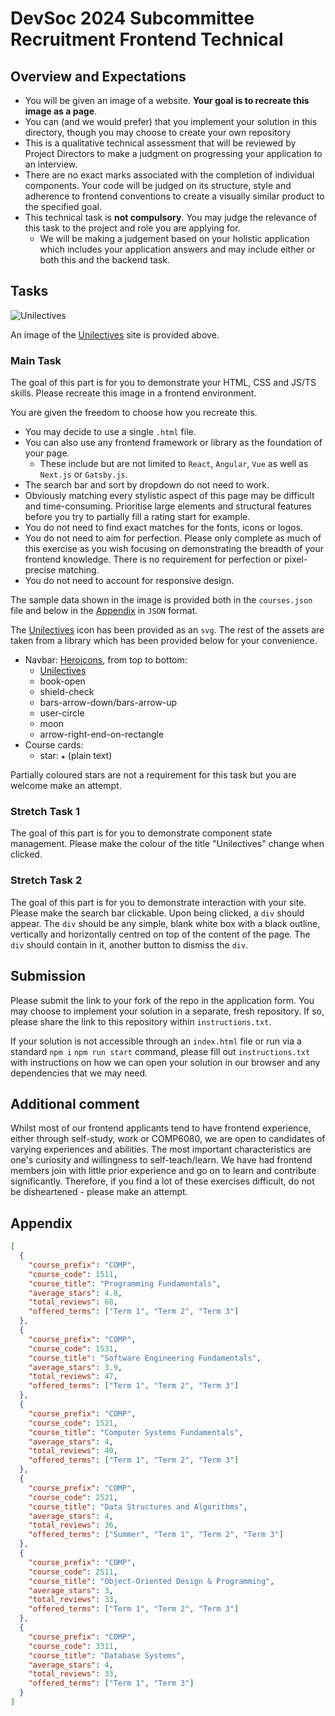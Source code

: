 # DevSoc 2024 Subcommittee Recruitment Frontend Technical

## Overview and Expectations

- You will be given an image of a website. **Your goal is to recreate this image as a page**.
- You can (and we would prefer) that you implement your solution in this directory, though you may choose to create your own repository
- This is a qualitative technical assessment that will be reviewed by Project Directors to make a judgment on progressing your application to an interview.
- There are no exact marks associated with the completion of individual components. Your code will be judged on its structure, style and adherence to frontend conventions to create a visually similar product to the specified goal.
- This technical task is **not compulsory**. You may judge the relevance of this task to the project and role you are applying for.
  - We will be making a judgement based on your holistic application which includes your application answers and may include either or both this and the backend task.

## Tasks

![Unilectives](./Unilectives.png)

An image of the [Unilectives](https://unilectives.devsoc.app/) site is provided above.

### Main Task

The goal of this part is for you to demonstrate your HTML, CSS and JS/TS skills. Please recreate this image in a frontend environment.

You are given the freedom to choose how you recreate this.

- You may decide to use a single `.html` file.
- You can also use any frontend framework or library as the foundation of your page.
  - These include but are not limited to `React`, `Angular`, `Vue` as well as `Next.js` or `Gatsby.js`.
- The search bar and sort by dropdown do not need to work.
- Obviously matching every stylistic aspect of this page may be difficult and time-consuming. Prioritise large elements and structural features before you try to partially fill a rating start for example.
- You do not need to find exact matches for the fonts, icons or logos.
- You do not need to aim for perfection. Please only complete as much of this exercise as you wish focusing on demonstrating the breadth of your frontend knowledge. There is no requirement for perfection or pixel-precise matching.
- You do not need to account for responsive design.

The sample data shown in the image is provided both in the `courses.json` file and below in the [Appendix](#appendix) in `JSON` format.

The [Unilectives](./assets/unilectives.svg) icon has been provided as an `svg`. The rest of the assets are taken from a library which has been provided below for your convenience.

- Navbar: [Heroicons](https://heroicons.com/), from top to bottom:
  - [Unilectives](./assets/unilectives.svg)
  - book-open
  - shield-check
  - bars-arrow-down/bars-arrow-up
  - user-circle
  - moon
  - arrow-right-end-on-rectangle
- Course cards:
  - star: `★` (plain text)

Partially coloured stars are not a requirement for this task but you are welcome make an attempt.

### Stretch Task 1

The goal of this part is for you to demonstrate component state management. Please make the colour of the title "Unilectives" change when clicked.

### Stretch Task 2

The goal of this part is for you to demonstrate interaction with your site. Please make the search bar clickable. Upon being clicked, a `div` should appear. The `div` should be any simple, blank white box with a black outline, vertically and horizontally centred on top of the content of the page. The `div` should contain in it, another button to dismiss the `div`.

## Submission

Please submit the link to your fork of the repo in the application form. You may choose to implement your solution in a separate, fresh repository. If so, please share the link to this repository within `instructions.txt`.

If your solution is not accessible through an `index.html` file or run via a standard `npm i` `npm run start` command, please fill out `instructions.txt` with instructions on how we can open your solution in our browser and any dependencies that we may need.

## Additional comment

Whilst most of our frontend applicants tend to have frontend experience, either through self-study, work or COMP6080, we are open to candidates of varying experiences and abilities. The most important characteristics are one's curiosity and willingness to self-teach/learn. We have had frontend members join with little prior experience and go on to learn and contribute significantly. Therefore, if you find a lot of these exercises difficult, do not be disheartened - please make an attempt.

## Appendix

```json
[
  {
    "course_prefix": "COMP",
    "course_code": 1511,
    "course_title": "Programming Fundamentals",
    "average_stars": 4.8,
    "total_reviews": 68,
    "offered_terms": ["Term 1", "Term 2", "Term 3"]
  },
  {
    "course_prefix": "COMP",
    "course_code": 1531,
    "course_title": "Software Engineering Fundamentals",
    "average_stars": 3.9,
    "total_reviews": 47,
    "offered_terms": ["Term 1", "Term 2", "Term 3"]
  },
  {
    "course_prefix": "COMP",
    "course_code": 1521,
    "course_title": "Computer Systems Fundamentals",
    "average_stars": 4,
    "total_reviews": 40,
    "offered_terms": ["Term 1", "Term 2", "Term 3"]
  },
  {
    "course_prefix": "COMP",
    "course_code": 2521,
    "course_title": "Data Structures and Algorithms",
    "average_stars": 4,
    "total_reviews": 36,
    "offered_terms": ["Summer", "Term 1", "Term 2", "Term 3"]
  },
  {
    "course_prefix": "COMP",
    "course_code": 2511,
    "course_title": "Object-Oriented Design & Programming",
    "average_stars": 3,
    "total_reviews": 33,
    "offered_terms": ["Term 1", "Term 2", "Term 3"]
  },
  {
    "course_prefix": "COMP",
    "course_code": 3311,
    "course_title": "Database Systems",
    "average_stars": 4,
    "total_reviews": 33,
    "offered_terms": ["Term 1", "Term 3"]
  }
]
```
